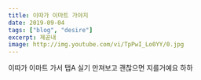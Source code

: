 ```yaml
---
title: 이따가 이마트 가야지
date: 2019-09-04
tags: ["blog", "desire"]
excerpt: 제곧내
image: http://img.youtube.com/vi/TpPwI_Lo0YY/0.jpg
---
```

이따가 이마트 가서 탭A 실기 만져보고 괜찮으면 지를거예요 하하